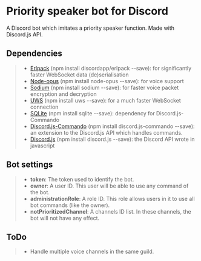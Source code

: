 # Priority speaker bot for Discord

A Discord bot which imitates a priority speaker function. Made with Discord.js API.

## Dependencies

> -   [Erlpack](https://github.com/hammerandchisel/erlpack) (npm install discordapp/erlpack --save): for significantly faster WebSocket data (de)serialisation
> -   [Node-opus](https://www.npmjs.com/package/node-opus) (npm install node-opus --save): for voice support
> -   [Sodium](https://www.npmjs.com/package/sodium) (npm install sodium --save): for faster voice packet encryption and decryption
> -   [UWS](https://www.npmjs.com/package/uws) (npm install uws --save): for a much faster WebSocket connection
> -   [SQLite](https://www.npmjs.com/package/sqlite) (npm install sqlite --save): dependency for Discord.js-Commando
> -   [Discord.js-Commando](https://www.npmjs.com/package/discord.js-commando) (npm install discord.js-commando --save): an extension to the Discord.js API which handles commands.
> -   [Discord.js](https://www.npmjs.com/package/discord.js) (npm install discord.js --save): the Discord API wrote in javascript

## Bot settings

> -   __token__: The token used to identify the bot.
> -   __owner__: A user ID. This user will be able to use any command of the bot.
> -   __administrationRole__: A role ID. This role allows users in it to use all bot commands (like the owner).
> -   __notPrioritizedChannel__: A channels ID list. In these channels, the bot will not have any effect.

## ToDo
> -   Handle multiple voice channels in the same guild.

